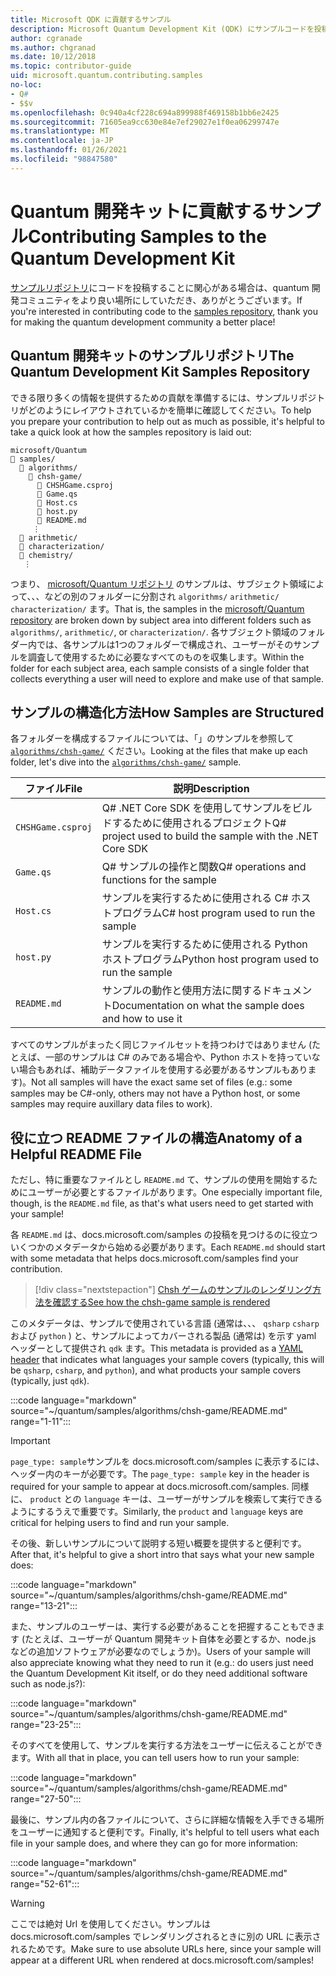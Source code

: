 ```yaml
---
title: Microsoft QDK に貢献するサンプル
description: Microsoft Quantum Development Kit (QDK) にサンプルコードを投稿する方法について説明します。
author: cgranade
ms.author: chgranad
ms.date: 10/12/2018
ms.topic: contributor-guide
uid: microsoft.quantum.contributing.samples
no-loc:
- Q#
- $$v
ms.openlocfilehash: 0c940a4cf228c694a899988f469158b1bb6e2425
ms.sourcegitcommit: 71605ea9cc630e84e7ef29027e1f0ea06299747e
ms.translationtype: MT
ms.contentlocale: ja-JP
ms.lasthandoff: 01/26/2021
ms.locfileid: "98847580"
---
```

# <a name="contributing-samples-to-the-quantum-development-kit"></a><span data-ttu-id="41546-103">Quantum 開発キットに貢献するサンプル</span><span class="sxs-lookup"><span data-stu-id="41546-103">Contributing Samples to the Quantum Development Kit</span></span>

<span data-ttu-id="41546-104">[サンプルリポジトリ](https://github.com/Microsoft/Quantum)にコードを投稿することに関心がある場合は、quantum 開発コミュニティをより良い場所にしていただき、ありがとうございます。</span><span class="sxs-lookup"><span data-stu-id="41546-104">If you're interested in contributing code to the [samples repository](https://github.com/Microsoft/Quantum), thank you for making the quantum development community a better place!</span></span>

## <a name="the-quantum-development-kit-samples-repository"></a><span data-ttu-id="41546-105">Quantum 開発キットのサンプルリポジトリ</span><span class="sxs-lookup"><span data-stu-id="41546-105">The Quantum Development Kit Samples Repository</span></span>

<span data-ttu-id="41546-106">できる限り多くの情報を提供するための貢献を準備するには、サンプルリポジトリがどのようにレイアウトされているかを簡単に確認してください。</span><span class="sxs-lookup"><span data-stu-id="41546-106">To help you prepare your contribution to help out as much as possible, it's helpful to take a quick look at how the samples repository is laid out:</span></span>

```plaintext
microsoft/Quantum
📁 samples/
  📁 algorithms/
    📁 chsh-game/
      📝 CHSHGame.csproj
      📝 Game.qs
      📝 Host.cs
      📝 host.py
      📝 README.md
     ⋮
  📁 arithmetic/
  📁 characterization/
  📁 chemistry/
   ⋮
```

<span data-ttu-id="41546-107">つまり、 [microsoft/Quantum リポジトリ](https://github.com/microsoft/Quantum) のサンプルは、サブジェクト領域によって、、、などの別のフォルダーに分割され `algorithms/` `arithmetic/` `characterization/` ます。</span><span class="sxs-lookup"><span data-stu-id="41546-107">That is, the samples in the [microsoft/Quantum repository](https://github.com/microsoft/Quantum) are broken down by subject area into different folders such as `algorithms/`, `arithmetic/`, or `characterization/`.</span></span>
<span data-ttu-id="41546-108">各サブジェクト領域のフォルダー内では、各サンプルは1つのフォルダーで構成され、ユーザーがそのサンプルを調査して使用するために必要なすべてのものを収集します。</span><span class="sxs-lookup"><span data-stu-id="41546-108">Within the folder for each subject area, each sample consists of a single folder that collects everything a user will need to explore and make use of that sample.</span></span>

## <a name="how-samples-are-structured"></a><span data-ttu-id="41546-109">サンプルの構造化方法</span><span class="sxs-lookup"><span data-stu-id="41546-109">How Samples are Structured</span></span>

<span data-ttu-id="41546-110">各フォルダーを構成するファイルについては、「」のサンプルを参照して [`algorithms/chsh-game/`](https://github.com/microsoft/Quantum/tree/main/samples/algorithms/chsh-game) ください。</span><span class="sxs-lookup"><span data-stu-id="41546-110">Looking at the files that make up each folder, let's dive into the [`algorithms/chsh-game/`](https://github.com/microsoft/Quantum/tree/main/samples/algorithms/chsh-game) sample.</span></span>

| <span data-ttu-id="41546-111">ファイル</span><span class="sxs-lookup"><span data-stu-id="41546-111">File</span></span>              | <span data-ttu-id="41546-112">説明</span><span class="sxs-lookup"><span data-stu-id="41546-112">Description</span></span>                                                |
|-------------------|------------------------------------------------------------|
| `CHSHGame.csproj` | <span data-ttu-id="41546-113">Q# .NET Core SDK を使用してサンプルをビルドするために使用されるプロジェクト</span><span class="sxs-lookup"><span data-stu-id="41546-113">Q# project used to build the sample with the .NET Core SDK</span></span> |
| `Game.qs`         | <span data-ttu-id="41546-114">Q# サンプルの操作と関数</span><span class="sxs-lookup"><span data-stu-id="41546-114">Q# operations and functions for the sample</span></span>                 |
| `Host.cs`         | <span data-ttu-id="41546-115">サンプルを実行するために使用される C# ホストプログラム</span><span class="sxs-lookup"><span data-stu-id="41546-115">C# host program used to run the sample</span></span>                     |
| `host.py`         | <span data-ttu-id="41546-116">サンプルを実行するために使用される Python ホストプログラム</span><span class="sxs-lookup"><span data-stu-id="41546-116">Python host program used to run the sample</span></span>                 |
| `README.md`       | <span data-ttu-id="41546-117">サンプルの動作と使用方法に関するドキュメント</span><span class="sxs-lookup"><span data-stu-id="41546-117">Documentation on what the sample does and how to use it</span></span>    |

<span data-ttu-id="41546-118">すべてのサンプルがまったく同じファイルセットを持つわけではありません (たとえば、一部のサンプルは C# のみである場合や、Python ホストを持っていない場合もあれば、補助データファイルを使用する必要があるサンプルもあります)。</span><span class="sxs-lookup"><span data-stu-id="41546-118">Not all samples will have the exact same set of files (e.g.: some samples may be C#-only, others may not have a Python host, or some samples may require auxillary data files to work).</span></span>

## <a name="anatomy-of-a-helpful-readme-file"></a><span data-ttu-id="41546-119">役に立つ README ファイルの構造</span><span class="sxs-lookup"><span data-stu-id="41546-119">Anatomy of a Helpful README File</span></span>

<span data-ttu-id="41546-120">ただし、特に重要なファイルとし `README.md` て、サンプルの使用を開始するためにユーザーが必要とするファイルがあります。</span><span class="sxs-lookup"><span data-stu-id="41546-120">One especially important file, though, is the `README.md` file, as that's what users need to get started with your sample!</span></span>

<span data-ttu-id="41546-121">各 `README.md` は、docs.microsoft.com/samples の投稿を見つけるのに役立ついくつかのメタデータから始める必要があります。</span><span class="sxs-lookup"><span data-stu-id="41546-121">Each `README.md` should start with some metadata that helps docs.microsoft.com/samples find your contribution.</span></span>

> [!div class="nextstepaction"]
> [<span data-ttu-id="41546-122">Chsh ゲームのサンプルのレンダリング方法を確認する</span><span class="sxs-lookup"><span data-stu-id="41546-122">See how the chsh-game sample is rendered</span></span>](https://docs.microsoft.com/samples/microsoft/quantum/validating-quantum-mechanics/)

<span data-ttu-id="41546-123">このメタデータは、サンプル[](https://dotnet.github.io/docfx/spec/docfx_flavored_markdown.html#yaml-header)で使用されている言語 (通常は、、、 `qsharp` `csharp` および `python` ) と、サンプルによってカバーされる製品 (通常は) を示す yaml ヘッダーとして提供され `qdk` ます。</span><span class="sxs-lookup"><span data-stu-id="41546-123">This metadata is provided as a [YAML header](https://dotnet.github.io/docfx/spec/docfx_flavored_markdown.html#yaml-header) that indicates what languages your sample covers (typically, this will be `qsharp`, `csharp`, and `python`), and what products your sample covers (typically, just `qdk`).</span></span>

:::code language="markdown" source="~/quantum/samples/algorithms/chsh-game/README.md" range="1-11":::

> [!IMPORTANT]
> <span data-ttu-id="41546-124">`page_type: sample`サンプルを docs.microsoft.com/samples に表示するには、ヘッダー内のキーが必要です。</span><span class="sxs-lookup"><span data-stu-id="41546-124">The `page_type: sample` key in the header is required for your sample to appear at docs.microsoft.com/samples.</span></span>
> <span data-ttu-id="41546-125">同様に、 `product` との `language` キーは、ユーザーがサンプルを検索して実行できるようにするうえで重要です。</span><span class="sxs-lookup"><span data-stu-id="41546-125">Similarly, the `product` and `language` keys are critical for helping users to find and run your sample.</span></span>

<span data-ttu-id="41546-126">その後、新しいサンプルについて説明する短い概要を提供すると便利です。</span><span class="sxs-lookup"><span data-stu-id="41546-126">After that, it's helpful to give a short intro that says what your new sample does:</span></span>

:::code language="markdown" source="~/quantum/samples/algorithms/chsh-game/README.md" range="13-21":::

<span data-ttu-id="41546-127">また、サンプルのユーザーは、実行する必要があることを把握することもできます (たとえば、ユーザーが Quantum 開発キット自体を必要とするか、node.js などの追加ソフトウェアが必要なのでしょうか)。</span><span class="sxs-lookup"><span data-stu-id="41546-127">Users of your sample will also appreciate knowing what they need to run it (e.g.: do users just need the Quantum Development Kit itself, or do they need additional software such as node.js?):</span></span>

:::code language="markdown" source="~/quantum/samples/algorithms/chsh-game/README.md" range="23-25":::

<span data-ttu-id="41546-128">そのすべてを使用して、サンプルを実行する方法をユーザーに伝えることができます。</span><span class="sxs-lookup"><span data-stu-id="41546-128">With all that in place, you can tell users how to run your sample:</span></span>

:::code language="markdown" source="~/quantum/samples/algorithms/chsh-game/README.md" range="27-50":::

<span data-ttu-id="41546-129">最後に、サンプル内の各ファイルについて、さらに詳細な情報を入手できる場所をユーザーに通知すると便利です。</span><span class="sxs-lookup"><span data-stu-id="41546-129">Finally, it's helpful to tell users what each file in your sample does, and where they can go for more information:</span></span>

:::code language="markdown" source="~/quantum/samples/algorithms/chsh-game/README.md" range="52-61":::

> [!WARNING]
> <span data-ttu-id="41546-130">ここでは絶対 Url を使用してください。サンプルは docs.microsoft.com/samples でレンダリングされるときに別の URL に表示されるためです。</span><span class="sxs-lookup"><span data-stu-id="41546-130">Make sure to use absolute URLs here, since your sample will appear at a different URL when rendered at docs.microsoft.com/samples!</span></span>

